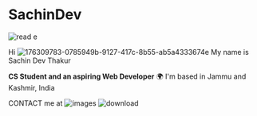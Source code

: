 # SachinDev

![read e](https://github.com/user-attachments/assets/ce7ffe8c-13c9-43d7-aa61-253652dea52f)

Hi ![176309783-0785949b-9127-417c-8b55-ab5a4333674e](https://github.com/user-attachments/assets/cc6f58a4-696c-4544-963b-5cb661fa20d9) My name is Sachin Dev Thakur


**CS Student and an aspiring Web Developer**
  🌍  I'm based in Jammu and Kashmir, India

  CONTACT me at ![images](https://github.com/user-attachments/assets/2605b7f3-8b58-4bb8-8037-3901137896f3)   ![download](https://github.com/user-attachments/assets/7bc14e84-e2d1-43d1-ae48-e69c593d481d)

   


